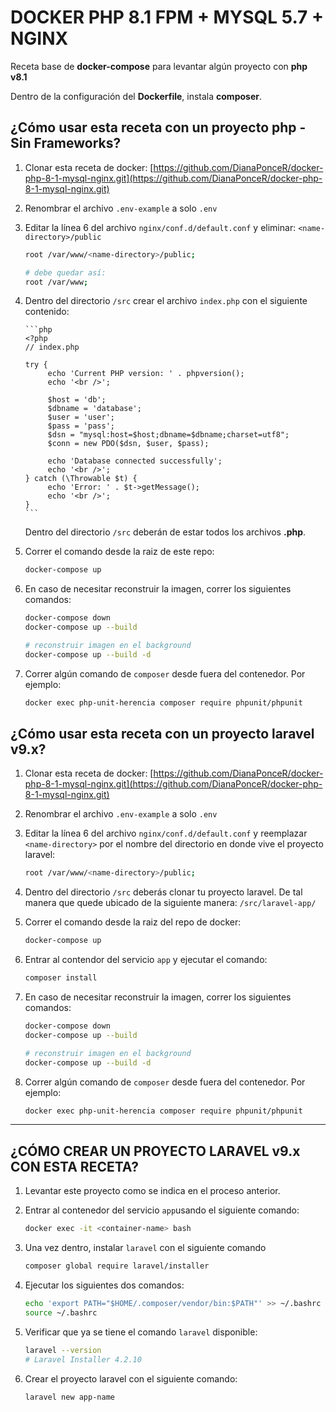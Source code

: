 # DOCKER PHP 8.1 FPM + MYSQL 5.7 + NGINX

Receta base de __docker-compose__ para levantar algún proyecto con __php v8.1__

Dentro de la configuración del __Dockerfile__, instala __composer__.

## ¿Cómo usar esta receta con un proyecto php - Sin Frameworks?

1. Clonar esta receta de docker: [https://github.com/DianaPonceR/docker-php-8-1-mysql-nginx.git](https://github.com/DianaPonceR/docker-php-8-1-mysql-nginx.git)
2. Renombrar el archivo `.env-example` a solo `.env`
3. Editar la línea 6 del archivo `nginx/conf.d/default.conf` y eliminar: `<name-directory>/public`

   ```bash
   root /var/www/<name-directory>/public;
   
   # debe quedar así:
   root /var/www;
   ```
   
4. Dentro del directorio `/src` crear el archivo `index.php` con el siguiente contenido:

       ```php
       <?php
       // index.php

       try {
            echo 'Current PHP version: ' . phpversion();
            echo '<br />';
    
            $host = 'db';
            $dbname = 'database';
            $user = 'user';
            $pass = 'pass';
            $dsn = "mysql:host=$host;dbname=$dbname;charset=utf8";
            $conn = new PDO($dsn, $user, $pass);
    
            echo 'Database connected successfully';
            echo '<br />';
       } catch (\Throwable $t) {
            echo 'Error: ' . $t->getMessage();
            echo '<br />';
       }
       ```
      Dentro del directorio `/src` deberán de estar todos los archivos __.php__.
5. Correr el comando desde la raiz de este repo:

   ```bash
   docker-compose up
   ```
6. En caso de necesitar reconstruir la imagen, correr los siguientes comandos:

    ```bash
   docker-compose down
   docker-compose up --build
   
   # reconstruir imagen en el background
   docker-compose up --build -d
   ```
7. Correr algún comando de `composer` desde fuera del contenedor. Por ejemplo:

   ```bash
   docker exec php-unit-herencia composer require phpunit/phpunit
   ```


## ¿Cómo usar esta receta con un proyecto laravel v9.x?

1. Clonar esta receta de docker: [https://github.com/DianaPonceR/docker-php-8-1-mysql-nginx.git](https://github.com/DianaPonceR/docker-php-8-1-mysql-nginx.git)
2. Renombrar el archivo `.env-example` a solo `.env`
3. Editar la línea 6 del archivo `nginx/conf.d/default.conf` y reemplazar `<name-directory>` por el nombre del directorio en donde vive el proyecto laravel:

   ```bash
   root /var/www/<name-directory>/public;
   ```
4. Dentro del directorio `/src` deberás clonar tu proyecto laravel. De tal manera que quede ubicado de la siguiente manera: `/src/laravel-app/`
5. Correr el comando desde la raiz del repo de docker:

   ```bash
   docker-compose up
   ```
6. Entrar al contendor del servicio `app` y ejecutar el comando:

   ```bash
   composer install
   ```
7. En caso de necesitar reconstruir la imagen, correr los siguientes comandos:

    ```bash
   docker-compose down
   docker-compose up --build
   
   # reconstruir imagen en el background
   docker-compose up --build -d
   ```
8. Correr algún comando de `composer` desde fuera del contenedor. Por ejemplo:

   ```bash
   docker exec php-unit-herencia composer require phpunit/phpunit
   ```
   
---

## ¿CÓMO CREAR UN PROYECTO LARAVEL v9.x CON ESTA RECETA?

1. Levantar este proyecto como se indica en el proceso anterior.
2. Entrar al contenedor del servicio `app`usando el siguiente comando:

   ```bash
   docker exec -it <container-name> bash
   ```
3. Una vez dentro, instalar `laravel` con el siguiente comando
   
   ```bash
   composer global require laravel/installer
   ```

4. Ejecutar los siguientes dos comandos:

   ```bash
   echo 'export PATH="$HOME/.composer/vendor/bin:$PATH"' >> ~/.bashrc
   source ~/.bashrc
   ```
   
5. Verificar que ya se tiene el comando `laravel` disponible:

   ```bash
   laravel --version
   # Laravel Installer 4.2.10
   ```

6. Crear el proyecto laravel con el siguiente comando:

   ```bash
   laravel new app-name
   ```